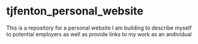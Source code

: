 # tjfenton_personal_website
This is a repository for a personal website I am building to describe myself to potential employers as well as provide links to my work as an andividual
